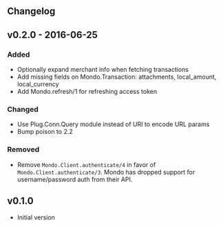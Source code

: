## Changelog

## v0.2.0 - 2016-06-25
### Added
* Optionally expand merchant info when fetching transactions
* Add missing fields on Mondo.Transaction: attachments, local_amount, local_currency
* Add Mondo.refresh/1 for refreshing access token

### Changed
* Use Plug.Conn.Query module instead of URI to encode URL params
* Bump poison to 2.2

### Removed
* Remove `Mondo.Client.authenticate/4` in favor of `Mondo.Client.authenticate/3`. Mondo has dropped support for
username/password auth from their API.

## v0.1.0

* Initial version
